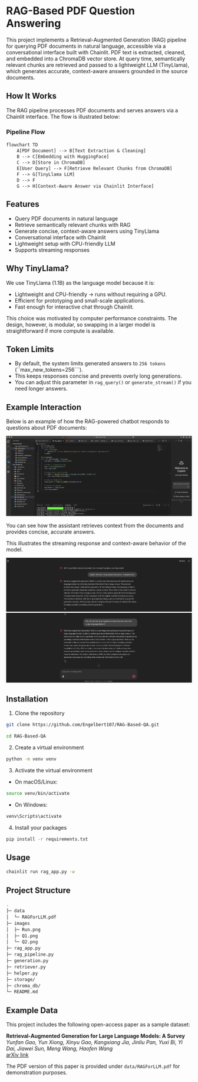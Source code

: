 # RAG-Based PDF Question Answering 

This project implements a Retrieval-Augmented Generation (RAG) pipeline for querying PDF documents in natural language, accessible via a conversational interface built with Chainlit. PDF text is extracted, cleaned, and embedded into a ChromaDB vector store. At query time, semantically relevant chunks are retrieved and passed to a lightweight LLM (TinyLlama), which generates accurate, context-aware answers grounded in the source documents.


## How It Works

The RAG pipeline processes PDF documents and serves answers via a Chainlit interface. The flow is illustrated below:


### Pipeline Flow

```mermaid
flowchart TD
    A[PDF Document] --> B[Text Extraction & Cleaning]
    B --> C[Embedding with HuggingFace]
    C --> D[Store in ChromaDB]
    E[User Query] --> F[Retrieve Relevant Chunks from ChromaDB]
    F --> G[TinyLlama LLM]
    D --> F
    G --> H[Context-Aware Answer via Chainlit Interface]
```

## Features

- Query PDF documents in natural language
- Retrieve semantically relevant chunks with RAG
- Generate concise, context-aware answers using TinyLlama
- Conversational interface with Chainlit
- Lightweight setup with CPU-friendly LLM
- Supports streaming responses


## Why TinyLlama?

We use TinyLlama (1.1B) as the language model because it is:
- Lightweight and CPU-friendly → runs without requiring a GPU.
- Efficient for prototyping and small-scale applications.
- Fast enough for interactive chat through Chainlit.

This choice was motivated by computer performance constraints. The design, however, is modular, so swapping in a larger model is straightforward if more compute is available.


## Token Limits

- By default, the system limits generated answers to ```256 tokens``` (``max_new_tokens=256```).
- This keeps responses concise and prevents overly long generations.
- You can adjust this parameter in `rag_query()` or `generate_stream()` if you need longer answers.


## Example Interaction

Below is an example of how the RAG-powered chatbot responds to questions about PDF documents:

![](images/Run.png)

You can see how the assistant retrieves context from the documents and provides concise, accurate answers.

This illustrates the streaming response and context-aware behavior of the model.

![](images/Q1.png)
![](images/Q2.png)


## Installation

1. Clone the repository
```bash
git clone https://github.com/Engelbert107/RAG-Based-QA.git
```

```bash
cd RAG-Based-QA
```

2. Create a virtual environment
```bash
python -m venv venv
```
3. Activate the virtual environment

- On macOS/Linux:
```bash
source venv/bin/activate
```

- On Windows:
```bash
venv\Scripts\activate
```

4. Install your packages
```bash
pip install -r requirements.txt
```


## Usage

```bash
chainlit run rag_app.py -w
```


## Project Structure

```bash
.
├─ data
│  └─ RAGForLLM.pdf             
├─ images
│  ├─ Run.png
│  ├─ Q1.png
│  └─ Q2.png          
├─ rag_app.py          
├─ rag_pipeline.py     
├─ generation.py       
├─ retriever.py        
├─ helper.py          
├─ storage/            
├─ chroma_db/          
└─ README.md
```


## Example Data

This project includes the following open-access paper as a sample dataset:

**Retrieval-Augmented Generation for Large Language Models: A Survey**  
*Yunfan Gao, Yun Xiong, Xinyu Gao, Kangxiang Jia, Jinliu Pan, Yuxi Bi, Yi Dai, Jiawei Sun, Meng Wang, Haofen Wang*  
[arXiv link](https://arxiv.org/abs/2312.10997)

The PDF version of this paper is provided under `data/RAGForLLM.pdf` for demonstration purposes.

